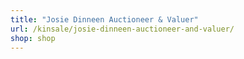 ```yaml
---
title: "Josie Dinneen Auctioneer & Valuer"
url: /kinsale/josie-dinneen-auctioneer-and-valuer/
shop: shop
---
```


